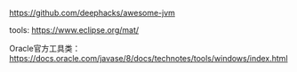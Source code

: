 https://github.com/deephacks/awesome-jvm

tools: https://www.eclipse.org/mat/

Oracle官方工具类：https://docs.oracle.com/javase/8/docs/technotes/tools/windows/index.html
